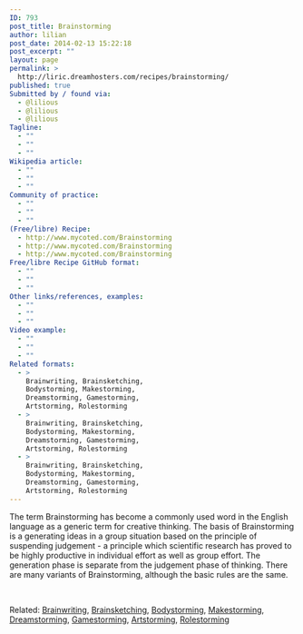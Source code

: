 ```yaml
---
ID: 793
post_title: Brainstorming
author: lilian
post_date: 2014-02-13 15:22:18
post_excerpt: ""
layout: page
permalink: >
  http://liric.dreamhosters.com/recipes/brainstorming/
published: true
Submitted by / found via:
  - @lilious
  - @lilious
  - @lilious
Tagline:
  - ""
  - ""
  - ""
Wikipedia article:
  - ""
  - ""
  - ""
Community of practice:
  - ""
  - ""
  - ""
(Free/libre) Recipe:
  - http://www.mycoted.com/Brainstorming
  - http://www.mycoted.com/Brainstorming
  - http://www.mycoted.com/Brainstorming
Free/libre Recipe GitHub format:
  - ""
  - ""
  - ""
Other links/references, examples:
  - ""
  - ""
  - ""
Video example:
  - ""
  - ""
  - ""
Related formats:
  - >
    Brainwriting, Brainsketching,
    Bodystorming, Makestorming,
    Dreamstorming, Gamestorming,
    Artstorming, Rolestorming
  - >
    Brainwriting, Brainsketching,
    Bodystorming, Makestorming,
    Dreamstorming, Gamestorming,
    Artstorming, Rolestorming
  - >
    Brainwriting, Brainsketching,
    Bodystorming, Makestorming,
    Dreamstorming, Gamestorming,
    Artstorming, Rolestorming
---
```

The term Brainstorming has become a commonly used word in the English language as a generic term for creative thinking. The basis of Brainstorming is a generating ideas in a group situation based on the principle of suspending judgement - a principle which scientific research has proved to be highly productive in individual effort as well as group effort. The generation phase is separate from the judgement phase of thinking.
There are many variants of Brainstorming, although the basic rules are the same.

&nbsp;

Related: <a title="Brainwriting" href="http://www.co-creative-recipes.cc/recipes/brainwriting/">Brainwriting</a>, <a title="Brainsketching" href="http://www.co-creative-recipes.cc/recipes/brainsketching/">Brainsketching</a>, <a title="Bodystorming" href="http://www.co-creative-recipes.cc/recipes/bodystorming/">Bodystorming</a>, <a title="Makestorming" href="http://www.co-creative-recipes.cc/recipes/makestorming/">Makestorming</a>, <a title="Dreamstorming" href="http://www.co-creative-recipes.cc/recipes/dreamstorming/">Dreamstorming</a>, <a title="Gamestorming" href="http://www.co-creative-recipes.cc/recipes/gamestorming/">Gamestorming</a>, <a title="Artstorming" href="http://www.co-creative-recipes.cc/recipes/artstorm/">Artstorming</a>, <a title="RoleStorming" href="http://www.co-creative-recipes.cc/recipes/rolestorming/">Rolestorming</a>